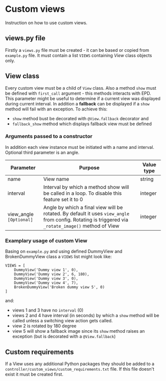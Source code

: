 # Custom views

Instruction on how to use custom views.

## views.py file

Firstly a `views.py` file must be created - it can be based or copied from `example.py` file. It must contain a list `VIEWS` containing *View* class objects only.

## View class

Every custom view must be a child of `View` class. Also a method `show` must be defined with `first_call` argument - this methods interacts with EPD. This parameter might be useful to determine if a current view was displayed during current interval.
In addition a **fallback** can be displayed if a `show` method will fail with an exception. To achieve this:

- `show` method bust be decorated with `@View.fallback` decorator and
- `fallback_show` method which displays fallback view must be defined

### Arguments passed to a constructor

In addition each view instance must be initiated with a name and interval. Optional third parameter is an angle.

| Parameter | Purpose | Value type |
| --- | --- | --- |
| name | View name | string |
| interval | Interval by which a method show will be called in a loop. To disable this feature set it to 0 | integer |
| view_angle `[Optional]` | Angle by which a final view will be rotated. By default it uses `view_angle` from config. Rotating is triggered via `_rotate_image()` method of View | integer |

### Examplary usage of custom View

Basing on `example.py` and using defined DummyView and BrokenDummyView class a `VIEWS` list might look like:

    VIEWS = [
        DummyView('Dummy view 1', 0),
        DummyView('Dummy view 2', 6, 180),
        DummyView('Dummy view 3', 0),
        DummyView('Dummy view 4', 7),
        BrokenDummyView('Broken dummy view 5', 0)
    ]

and:

- views 1 and 3 have no `interval` (0)
- views 2 and 4 have interval (in seconds) by which a `show` method will be called unless a switching view action gets called.
- view 2 is rotated by 180 degree
- view 5 will show a fallback image since its `show` method raises an exception (but is decorated with a `@View.fallback`)

## Custom requirements

If a View uses any additional Python packages they should be added to a `controller/custom_views/custom_requirements.txt` file. If this file doesn't exist it must be created first.
